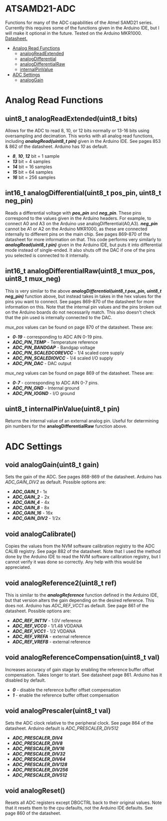 ATSAMD21-ADC
============
Functions for many of the ADC capabilities of the Atmel SAMD21 series. Currently this requires some of the functions given in the Arduino IDE, but I will make it optional in the future. Tested on the Arduino MKR1000. 
[Datasheet.](https://cdn.sparkfun.com/datasheets/Dev/Arduino/Boards/Atmel-42181-SAM-D21_Datasheet.pdf)

* [Analog Read Functions](#analog-read-functions)
   * [analogReadExtended](#uint8t-analogreadextendeduint8t-bits "uint8_t analogReadExtended(uint8_t bits)")
   * [analogDifferential](int16_t-analogdifferential "int16_t analogDifferential(uint8_t pos_pin, uint8_t neg_pin)")
   * [analogDifferentialRaw](int16_t-analogdifferentialraw "int16_t analogDifferentialRaw(uint8_t mux_pos, uint8_t mux_neg)")
   * [internalPinValue](uint8_t-internalpinvalue "uint8_t internalPinValue(uint8_t pin)")
* [ADC Settings](adc-settings)
   * [analogGain](void-analoggain "void analogGain(uint8_t gain)")

Analog Read Functions
=====================

uint8_t analogReadExtended(uint8_t bits)
----------------------------------------
Allows for the ADC to read 8, 10, or 12 bits normally or 13-16 bits using oversampling and decimation. This works with all analog read functions, including ***analogRead(uint8_t pin)*** given in the Arduino IDE. See pages 853 & 862 of the datasheet. Arduino has *10* as default.  
 * ***8***, ***10***, ***12*** bit = 1 sample 
 * ***13*** bit        = 4 samples 
 * ***14*** bit        = 16 samples 
 * ***15*** bit        = 64 samples 
 * ***16*** bit        = 256 samples 

int16_t analogDifferential(uint8_t pos_pin, uint8_t neg_pin)
------------------------------------------------------------
Reads a differential voltage with ***pos_pin*** and ***neg_pin***. These pins correspond to the values given in the Arduino headers. For example, to connect A0 and A3 on the Arduino use analogDifferential(A0,A3).  ***neg_pin*** cannot be A1 or A2 on the Arduino MKR1000, as these are connected internally to different pins on the main chip. See pages 869-870 of the datasheet for more information on that. This code performs very similarly to ***analogRead(uint8_t pin)*** given in the Arduino IDE, but puts it into differential mode instead of single-ended. It also shuts off the DAC if one of the pins you selected is connected to it internally. 

int16_t analogDifferentialRaw(uint8_t mux_pos, uint8_t mux_neg)
---------------------------------------------------------------
This is very similar to the above ***analogDifferential(uint8_t pos_pin, uint8_t neg_pin)*** function above, but instead takes in takes in the hex values for the pins you want to connect. See pages 869-870 of the datasheet for more information on this. Note that the internal pin values and the pins broken out on the Arduino boards do not necessarily match. This also doesn't check that the pin used is internally connected to the DAC. 

*mux_pos* values can be found on page 870 of the datasheet. These are:
* ***0***-***19*** - corresponding to ADC AIN 0-19 pins. 
* ***ADC_PIN_TEMP*** - Temperature reference
* ***ADC_PIN_BANDGAP*** - Bandgap voltage
* ***ADC_PIN_SCALEDCOREVCC*** - 1/4 scaled core supply
* ***ADC_PIN_SCALEDIOVCC*** - 1/4 scaled I/O supply 
* ***ADC_PIN_DAC*** - DAC output

*mux_neg* values can be found on page 869 of the datasheet. These are:
* ***0***-***7*** - corresponding to ADC AIN 0-7 pins. 
* ***ADC_PIN_GND*** - Internal ground
* ***ADC_PIN_IOGND*** - I/O ground 

uint8_t internalPinValue(uint8_t pin)
-------------------------------------
Returns the internal value of an external analog pin. Useful for determining pin numbers for the **analogDifferentialRaw** function above. 

ADC Settings
============

void analogGain(uint8_t gain)
-----------------------------
Sets the gain of the ADC. See pages 868-869 of the datasheet. Arduino has *ADC_GAIN_DIV2* as default. Possible options are:
* ***ADC_GAIN_1*** - 1x
* ***ADC_GAIN_2*** - 2x
* ***ADC_GAIN_4*** - 4x
* ***ADC_GAIN_8*** - 8x
* ***ADC_GAIN_16*** - 16x
* ***ADC_GAIN_DIV2*** - 1/2x

void analogCalibrate()
----------------------
Copies the values from the NVM software calibration registry to the ADC CALIB registry. See page 882 of the datasheet. Note that I used the method done by the Arduino IDE to read the NVM software calibration registry, but I cannot verify it was done so correctly. Any help with this would be appreciated. 

void analogReference2(uint8_t ref)
----------------------------------
This is similar to the ***analogReference*** function defined in the Arduino IDE, but that version alters the gain depending on the desired reference. This does not. Arduino has *ADC_REF_VCC1* as default. See page 861 of the datasheet. Possible options are:
* ***ADC_REF_INT1V*** - 1.0V reference
* ***ADC_REF_VCC0***  - 1/1.48 VDDANA
* ***ADC_REF_VCC1***  - 1/2 VDDANA
* ***ADC_REF_VREFA*** - external reference
* ***ADC_REF_VREFB*** - external reference

void analogReferenceCompensation(uint8_t val)
---------------------------------------------
Increases accuracy of gain stage by enabling the reference buffer offset compensation. Takes longer to start. See datasheet page 861. Arduino has it disabled by default. 
* ***0*** - disable the reference buffer offset compensation
* ***1*** - enable the reference buffer offset compensation

void analogPrescaler(uint8_t val)
---------------------------------
Sets the ADC clock relative to the peripheral clock. See page 864 of the datasheet. Arduino default is *ADC_PRESCALER_DIV512*
* ***ADC_PRESCALER_DIV4*** 
* ***ADC_PRESCALER_DIV8***
* ***ADC_PRESCALER_DIV16***
* ***ADC_PRESCALER_DIV32***
* ***ADC_PRESCALER_DIV64***
* ***ADC_PRESCALER_DIV128***
* ***ADC_PRESCALER_DIV256***
* ***ADC_PRESCALER_DIV512***

void analogReset()
------------------
Resets all ADC registers except DBGCTRL back to their original values. Note that it resets them to the cpu defaults, not the Arduino IDE defaults. See page 860 of the datasheet. 
